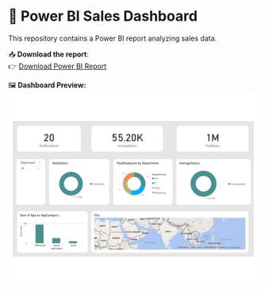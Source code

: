 # 🚀 Power BI Sales Dashboard

This repository contains a Power BI report analyzing sales data.

📥 **Download the report**:  
👉 [Download Power BI Report](./EmployeeRelationalData.pbix)

🖼️ **Dashboard Preview:**  
![Power BI Preview](./DashboardView.jpg)
